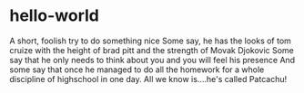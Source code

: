 # hello-world
A short, foolish try to do something nice
Some say, he has the looks of tom cruize with the height of brad pitt and the strength of Movak Djokovic
Some say that he only needs to think about you and you will feel his presence
And some say that once he managed to do all the homework for a whole discipline of highschool in one day.
All we know is....he's called Patcachu!
